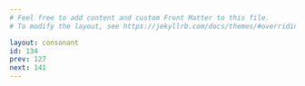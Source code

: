 ```yaml
---
# Feel free to add content and custom Front Matter to this file.
# To modify the layout, see https://jekyllrb.com/docs/themes/#overriding-theme-defaults

layout: consonant
id: 134
prev: 127
next: 141
---
```



